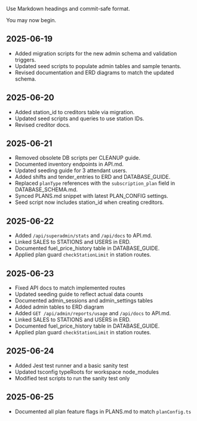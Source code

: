 
Use Markdown headings and commit-safe format.

You may now begin.

## 2025-06-19

- Added migration scripts for the new admin schema and validation triggers.
- Updated seed scripts to populate admin tables and sample tenants.
- Revised documentation and ERD diagrams to match the updated schema.
## 2025-06-20
- Added station_id to creditors table via migration.
- Updated seed scripts and queries to use station IDs.
- Revised creditor docs.
## 2025-06-21
- Removed obsolete DB scripts per CLEANUP guide.
- Documented inventory endpoints in API.md.
- Updated seeding guide for 3 attendant users.
- Added shifts and tender_entries to ERD and DATABASE_GUIDE.
- Replaced `planType` references with the `subscription_plan` field in DATABASE_SCHEMA.md.
- Synced PLANS.md snippet with latest PLAN_CONFIG settings.
- Seed script now includes station_id when creating creditors.

## 2025-06-22
- Added `/api/superadmin/stats` and `/api/docs` to API.md.
- Linked SALES to STATIONS and USERS in ERD.
- Documented fuel_price_history table in DATABASE_GUIDE.
- Applied plan guard `checkStationLimit` in station routes.

## 2025-06-23
- Fixed API docs to match implemented routes
- Updated seeding guide to reflect actual data counts
- Documented admin_sessions and admin_settings tables
- Added admin tables to ERD diagram
- Added `GET /api/admin/reports/usage` and `/api/docs` to API.md.
- Linked SALES to STATIONS and USERS in ERD.
- Documented fuel_price_history table in DATABASE_GUIDE.
- Applied plan guard `checkStationLimit` in station routes.

## 2025-06-24
- Added Jest test runner and a basic sanity test
- Updated tsconfig typeRoots for workspace node_modules
- Modified test scripts to run the sanity test only

## 2025-06-25
- Documented all plan feature flags in PLANS.md to match `planConfig.ts`
